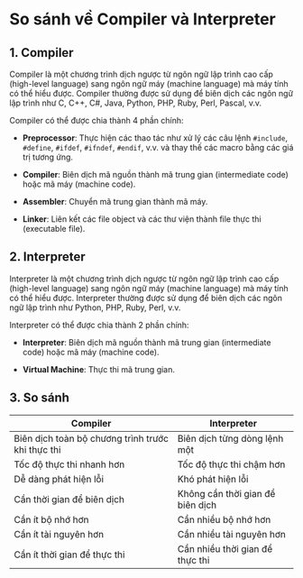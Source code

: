 # So sánh về Compiler và Interpreter

## 1. Compiler

Compiler là một chương trình dịch ngược từ ngôn ngữ lập trình cao cấp (high-level language) sang ngôn ngữ máy (machine language) mà máy tính có thể hiểu được. Compiler thường được sử dụng để biên dịch các ngôn ngữ lập trình như C, C++, C#, Java, Python, PHP, Ruby, Perl, Pascal, v.v.

Compiler có thể được chia thành 4 phần chính:

- **Preprocessor**: Thực hiện các thao tác như xử lý các câu lệnh `#include`, `#define`, `#ifdef`, `#ifndef`, `#endif`, v.v. và thay thế các macro bằng các giá trị tương ứng.

- **Compiler**: Biên dịch mã nguồn thành mã trung gian (intermediate code) hoặc mã máy (machine code).

- **Assembler**: Chuyển mã trung gian thành mã máy.

- **Linker**: Liên kết các file object và các thư viện thành file thực thi (executable file).

## 2. Interpreter

Interpreter là một chương trình dịch ngược từ ngôn ngữ lập trình cao cấp (high-level language) sang ngôn ngữ máy (machine language) mà máy tính có thể hiểu được. Interpreter thường được sử dụng để biên dịch các ngôn ngữ lập trình như Python, PHP, Ruby, Perl, v.v.

Interpreter có thể được chia thành 2 phần chính:

- **Interpreter**: Biên dịch mã nguồn thành mã trung gian (intermediate code) hoặc mã máy (machine code).

- **Virtual Machine**: Thực thi mã trung gian.

## 3. So sánh

| Compiler | Interpreter |
| --- | --- |
| Biên dịch toàn bộ chương trình trước khi thực thi | Biên dịch từng dòng lệnh một |
| Tốc độ thực thi nhanh hơn | Tốc độ thực thi chậm hơn |
| Dễ dàng phát hiện lỗi | Khó phát hiện lỗi |
| Cần thời gian để biên dịch | Không cần thời gian để biên dịch |
| Cần ít bộ nhớ hơn | Cần nhiều bộ nhớ hơn |
| Cần ít tài nguyên hơn | Cần nhiều tài nguyên hơn |
| Cần ít thời gian để thực thi | Cần nhiều thời gian để thực thi |

